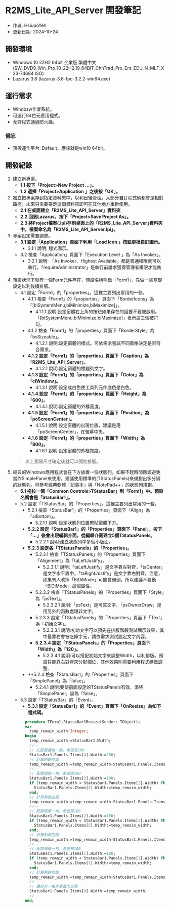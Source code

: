 # R2MS_Lite_API_Server 開發筆記
+ 作者: HsiupoYeh
+ 更新日期: 2024-10-24

## 開發環境
- Windows 10 22H2 64bit 企業版 繁體中文(SW_DVD9_Win_Pro_10_22H2.19_64BIT_ChnTrad_Pro_Ent_EDU_N_MLF_X23-74684.ISO)
- Lazarus 3.6 (lazarus-3.6-fpc-3.2.2-win64.exe)

## 運行需求
- Windosw作業系統。
- 可運行64位元應用程式。
- 允許程式通過防火牆。

### 備忘
+ 預設運作平台: Default，應該就是win10 64bit。

## 開發紀錄
1. 建立新專案。  
    + **1.1 按下「Project>New Project ...」。**  
    + **1.2 選擇「Project>Application 」之後按「OK」。**  
2. 獨立把專案存到指定資料夾中，以利日後管理。大部分自訂程式碼都會是相對路徑，未來只需要帶走這個資料夾即可在其他地方重新使用。  
    + **2.1 在桌面建立「R2MS_Lite_API_Server」資料夾**  
    + **2.2 回到Lazarus，按下「Project>Save Project As」。**  
    + **2.3 將Project檔案(.lpi)存到桌面上的「R2MS_Lite_API_Server｣資料夾中，檔案命名為「R2MS_Lite_API_Server.lpi」。**  
3. 專案設定需要調整。  
    + **3.1 設定「Application」頁面下利用「Load Icon 」按鈕更換自訂圖示。**  
      + 3.1.1 說明: 程式圖示。  
    + 3.2 檢查「Application」頁面下「Execution Level 」為「As Invoker」。  
      + 3.2.1 說明: 「As Invoker、Highest Available」都是普通權限就可以執行，「requireAdministrator」是執行前請求獲得管理者權限才能執行。  
4. 預設狀況下就有一個Form元件存在，預設名稱叫做「Form1」，先做一些基礎設定以利後續排版。  
    + 4.1 設定「Form1」的「properties」。這裡主要列出常用的一些。  
      + 4.1.1 檢查「Form1」的「properties」頁面下「BorderIcons」為「[biSystemMenu,biMinimize,biMaximize]」。  
        + 4.1.1.1 說明:設定窗體右上角的按鈕如果存在的話要不要被啟用。「[biSystemMenu,biMinimize,biMaximize]」表示這三個被打勾。  
      + 4.1.2 檢查「Form1」的「properties」頁面下「BorderStyle」為「bsSizeable」。  
        + 4.1.2.1 說明:設定窗體的樣式。可依需求嘗試不同風格決定是否符合需求。  
      + **4.1.2 設定「Form1」的「properties」頁面下「Caption」為「R2MS_Lite_API_Server」。**  
        + 4.1.2.1 說明:設定窗體的標題列文字。  
      + **4.1.3 設定「Form1」的「properties」頁面下「Color」為「clWindow」。**  
        + 4.1.3.1 說明:設定成白色使工具列元件底色是白色。  
      + **4.1.4 設定「Form1」的「properties」頁面下「Height」為「600」。**  
        + 4.1.4.1 說明:設定窗體的外框高度。  
      + **4.1.5 設定「Form1」的「properties」頁面下「Position」為「poScreenCenter」。**  
        + 4.1.5.1 說明:設定窗體的出現位置，建議是用「poScreenCenter」，在螢幕中央。  
      + **4.1.6 設定「Form1」的「properties」頁面下「Width」為「800」。**  
        + 4.1.6.1 說明:設定窗體的外框寬度。  
    > 以上預設尺寸確定後就可以開始排版。  
5. 經典的Windows應用程式會在下方放置一個狀態列。如果不趕時間應該避免當作SimplePanel來使用。建議使用標準的(TStatusPanels)來規劃出多分隔的狀態列。可參考經典軟體「記事本」與「NotePad++」的狀態列規劃。  
    + **5.1 拖拉一個「Common Controls>TStatusBar」到「Form1」中。預設名稱會是「StatusBar1」。**  
    + 5.2 設定「TStatusBar」的「Properties」。這裡主要列出常用的一些。  
      + 5.2.1 檢查「StatusBar1」的「Properties」頁面下「Align」為「alBottom」。  
        + 5.2.1.1 說明:設定狀態列位置緊貼窗體下方。  
      + **5.2.2 設定「StatusBar1」的「Properties」頁面下「Panel」，按下「...」後會出現編輯介面。從編輯介面建立5個TStatusPanels。**  
        + 5.2.2.1 說明:建立狀態列中多個小版面。  
      + **5.2.3 設定各「TStatusPanels」的「Properties」。**  
        + 5.2.3.1 檢查「TStatusPanels」的「Properties」頁面下「Alignment」為「taLeftJustify」。  
          + 5.2.3.1.1 說明:「taLeftJustify」是文字靠左對齊，「taCenter」是文字水平置中，「taRightJustify」是文字靠右對齊。注意，如果有人改掉「BiDiMode」可能會顛倒，所以建議不要動「BiDiMode」這個屬性。  
        + 5.2.3.2 檢查「TStatusPanels」的「Properties」頁面下「Style」為「psText」。  
          + 5.2.3.2.1 說明:「psText」是可寫文字，「psOwnerDraw」是用另外的函數處理非文字。  
        + 5.2.3.3 設定「TStatusPanels」的「Properties」頁面下「Text」為「初始文字」。  
          + 5.2.3.3.1 說明:初始文字可以預先在排版階段測試顯示效果，其中最靠右會被吃掉字元，請依需求測試設定文字內容。  
        + **5.2.3.4 設定「TStatusPanels」的「Properties」頁面下「Width」為「120」。**  
          + 5.2.3.4.1 說明:可以搭配初始文字來調整Width，以利排版。預設只能靠右對齊來分配欄位，其他效果則需要利用程式碼做調整。  
      + **5.2.4 檢查「StatusBar1」的「Properties」頁面下「SimplePanel」為「false」。  
        + 5.2.4.1 說明:要使前面設定的TStatusPanels有效，須將「SimplePanel」設為「false」。  
    + 5.3 設定「TStatusBar」的「Event」。  
      + **5.3.1 設定「StatusBar1」的「Event」頁面下「OnResize」為如下程式碼。**  
      ```pascal
        procedure TForm1.StatusBar1Resize(Sender: TObject);
        var
          temp_remain_width:Integer;
        begin
          temp_remain_width:=StatusBar1.Width;
          //--
          // 先配置最後一格，希望是200
          StatusBar1.Panels.Items[4].Width:=200;
          // 計算剩餘空間
          temp_remain_width:=temp_remain_width-StatusBar1.Panels.Items[4].Width;
          //--
          // 配置隔壁一格，希望是100
          StatusBar1.Panels.Items[3].Width:=100;
          if (temp_remain_width < StatusBar1.Panels.Items[3].Width) Then begin
            StatusBar1.Panels.Items[3].Width:=temp_remain_width;
          end;
          // 計算剩餘空間
          temp_remain_width:=temp_remain_width-StatusBar1.Panels.Items[3].Width;
          //--
          // 配置隔壁一格，希望是100
          StatusBar1.Panels.Items[2].Width:=100;
          if (temp_remain_width < StatusBar1.Panels.Items[2].Width) Then begin
            StatusBar1.Panels.Items[2].Width:=temp_remain_width;
          end;
          // 計算剩餘空間
          temp_remain_width:=temp_remain_width-StatusBar1.Panels.Items[2].Width;
          //--
          // 配置隔壁一格，希望是100
          StatusBar1.Panels.Items[1].Width:=100;
          if (temp_remain_width < StatusBar1.Panels.Items[1].Width) Then begin
            StatusBar1.Panels.Items[1].Width:=temp_remain_width;
          end;
          // 計算剩餘空間
          temp_remain_width:=temp_remain_width-StatusBar1.Panels.Items[1].Width;
          //--
          // 最前方一格享受最大空間
          StatusBar1.Panels.Items[0].Width:=temp_remain_width;
          //--
        end;
      ```
